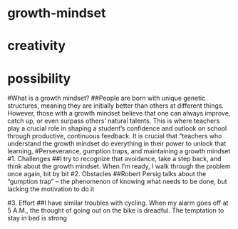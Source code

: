 # **growth-mindset**
#  creativity 
#  **possibility**
#What is a growth mindset?
##People are born with unique genetic structures, meaning they are initially better than others at different things. However, those with a growth mindset believe that one can always improve, catch up, or even surpass others’ natural talents. This is where teachers play a crucial role in shaping a student’s confidence and outlook on school through productive, continuous feedback. It is crucial that “teachers who understand the growth mindset do everything in their power to unlock that learning,
#Perseverance, gumption traps, and maintaining a growth mindset
#1. Challenges
##I try to recognize that avoidance, take a step back, and think about the growth mindset. When I’m ready, I walk through the problem once again, bit by bit
#2. Obstacles
##Robert Persig talks about the “gumption trap” – the phenomenon of knowing what needs to be done, but lacking the motivation to do it

#3. Effort
##I have similar troubles with cycling. When my alarm goes off at 5 A.M., the thought of going out on the bike is dreadful. The temptation to stay in bed is strong
